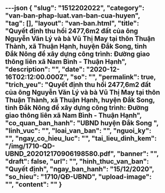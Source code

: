 ---json
{
    "slug": "1512202022",
    "category": "van-ban-phap-luat.van-ban-cua-huyen",
    "tag": [],
    "layout": "van-ban.html",
    "title": "Quyết định thu hồi 2477,6m2 đất của ông Nguyễn Văn Lý và bà Vũ Thị May tại thôn Thuận Thành, xã Thuận Hạnh, huyện Đắk Song, tỉnh Đắk Nông để xây dựng công trình: Đường giao thông liên xã Nam Bình - Thuận Hạnh",
    "description": "",
    "date": "2020-12-16T02:12:00.000Z",
    "so": "",
    "permalink": true,
    "trich_yeu": "Quyết định thu hồi 2477,6m2 đất của ông Nguyễn Văn Lý và bà Vũ Thị May tại thôn Thuận Thành, xã Thuận Hạnh, huyện Đắk Song, tỉnh Đắk Nông để xây dựng công trình: Đường giao thông liên xã Nam Bình - Thuận Hạnh",
    "co_quan_ban_hanh": "UBND huyện Đắk Song ",
    "linh_vuc": "",
    "loai_van_ban": "",
    "nguoi_ky": "",
    "ngay_co_hieu_luc": "",
    "tai_lieu_dinh_kem": "/img/1710-QD-UBND_202012170906198580.pdf",
    "banner": "",
    "draft": false,
    "url": "",
    "hinh_thuc_van_ban": "Quyết định",
    "ngay_ban_hanh": "15/12/2020",
    "so_hieu": "1710/QĐ-UBND",
    "upload-image": "",
    "__content__": ""
}
---
